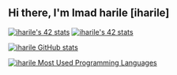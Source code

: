 ## Hi there, I'm Imad harile [iharile]  


[![iharile's 42 stats](https://badge.mediaplus.ma/greenbinary/iharile)](https://github.com/oakoudad/badge42)
<a href="https://github.com/oakoudad/badge42"><img src="https://badge.mediaplus.ma/greenbinary/iharile" alt="iharile's 42 stats" /></a>

[![iharile GitHub stats](https://github-readme-stats.vercel.app/api?username=imaddine1&show_icons=true&theme=radical)](https://github.com/imaddine1)

[![iharile Most Used Programming Languages](https://github-readme-stats.vercel.app/api/top-langs/?username=iharile&layout=compact&hide_border=true&theme=darcula&bg_color=00000000&langs_count=6)](https://github.com/imaddine1)
